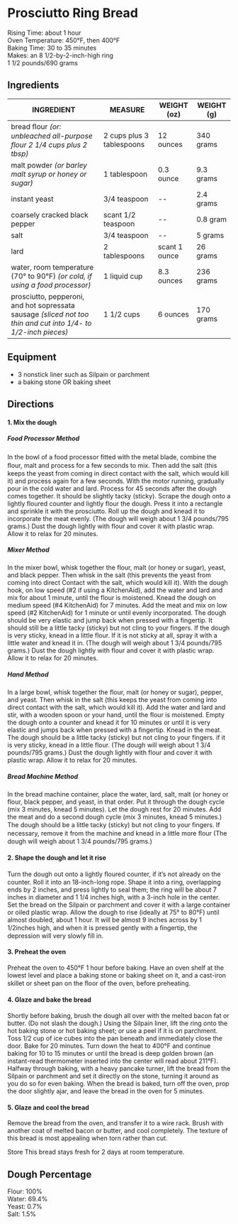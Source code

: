 # Prosciutto Ring Bread
Rising Time: about 1 hour  
Oven Temperature: 450°F, then 400°F  
Baking Time: 30 to 35 minutes  
Makes: an 8 1/2-by-2-inch-high ring  
1 1/2 pounds/690 grams  

## Ingredients
| INGREDIENT | MEASURE | WEIGHT (oz) | WEIGHT (g) |
| --- | --- | --- | --- |
| bread ﬂour *(or: unbleached all-purpose flour  2 1/4 cups plus 2 tbsp)* | 2 cups plus 3 tablespoons | 12 ounces | 340 grams |
| malt powder *(or barley malt syrup or honey or sugar)* | 1 tablespoon | 0.3 ounce | 9.3 grams |
| instant yeast | 3/4 teaspoon | -- | 2.4 grams |
| coarsely cracked black pepper | scant 1/2 teaspoon | -- | 0.8 gram |
| salt | 3/4 teaspoon | -- | 5 grams |
| lard | 2 tablespoons | scant 1 ounce | 26 grams |
| water, room temperature (70° to 90°F) *(or cold, if using a food processor)* | 1 liquid cup | 8.3 ounces | 236 grams |
| prosciutto, pepperoni, and hot sopressata sausage *(sliced not too thin and cut into 1/4- to 1/2-inch pieces)* | 1 1/2 cups | 6 ounces | 170 grams |


## Equipment
* 3 nonstick liner such as Silpain or parchment
* a baking stone OR baking sheet

## Directions
#### 1. Mix the dough
##### Food Processor Method
In the bowl of a food processor ﬁtted with the metal blade, combine the ﬂour, malt and process for a few seconds to mix. Then add the salt (this keeps the yeast from coming in direct contact with the salt, which would kill it) and process again for a few seconds. With the motor running, gradually pour in the cold water and lard. Process for 45 seconds after the dough comes together. It should be slightly tacky (sticky). 
Scrape the dough onto a lightly floured counter and lightly flour the dough. Press it into a rectangle and sprinkle it with the prosciutto. Roll up the dough and knead it to incorporate the meat evenly. (The dough will weigh about 1 3/4 pounds/795 grams.) Dust the dough lightly with flour and cover it with plastic wrap. Allow it to relax for 20 minutes. 

##### Mixer Method 
In the mixer bowl, whisk together the flour, malt (or honey or sugar), yeast, and black pepper. Then whisk in the salt (this prevents the yeast from coming into direct Contact with the salt, which would kill it). With the dough hook, on low speed (#2 if using a KitchenAid), add the water and lard and mix for about 1 minute, until the flour is moistened. Knead the dough on medium speed (#4 KitchenAid) for 7 minutes. 
Add the meat and mix on low speed (#2 KitchenAid) for 1 minute or until evenly incorporated. The dough should be very elastic and jump back when pressed with a fingertip. It should still be a little tacky (sticky) but not cling to your fingers. If the dough is very sticky, knead in a little flour. If it is not sticky at all, spray it with a little water and knead it in. (The dough will weigh about 1 3/4 pounds/795 grams.) 
Dust the dough lightly with flour and cover it with plastic wrap. Allow it to relax for 20 minutes. 

##### Hand Method 
In a large bowl, whisk together the flour, malt (or honey or sugar), pepper, and yeast. Then whisk in the salt (this keeps the yeast from coming into direct contact with the salt, which would kill it). Add the water and lard and stir, with a wooden spoon or your hand, until the flour is moistened. 
Empty the dough onto a counter and knead it for 10 minutes or until it is very elastic and jumps back when pressed with a fingertip. Knead in the meat. The dough should be a little tacky (sticky) but not cling to your fingers. if it is very sticky, knead in a little flour. (The dough will weigh about 1 3/4 pounds/795 grams.) 
Dust the dough lightly with flour and cover it with plastic wrap. Allow it to relax for 20 minutes. 

##### Bread Machine Method 
In the bread machine container, place the water, lard, salt, malt (or honey or flour, black pepper, and yeast, in that order. Put it through the dough cycle (mix 3 minutes, knead 5 minutes). Let the dough rest for 20 minutes.
Add the meat and do a second dough cycle (mix 3 minutes, knead 5 minutes.) The dough should be a little tacky (sticky) but not cling to your ﬁngers. If necessary, remove it from the machine and knead in a little more ﬂour (The dough will weigh about 1 3/4 pounds/795 grams.)

#### 2. Shape the dough and let it rise
Turn the dough out onto a lightly ﬂoured counter, if it’s not already on the counter. Roll it into an 18-inch-long rope. Shape it into a ring, overlapping ends by 2 inches, and press lightly to seal them; the ring will be about 7 inches in diameter and 1 1/4 inches high, with a 3-inch hole in the center.
Set the bread on the Silpain or parchment and cover it with a large container or oiled plastic wrap. Allow the dough to rise (ideally at 75° to 80°F) until almost doubled, about 1 hour. It will be almost 9 inches across by 1 1/2inches high, and when it is pressed gently with a ﬁngertip, the depression will very slowly fill in.

#### 3. Preheat the oven
Preheat the oven to 450°F 1 hour before baking. Have an oven shelf at the lowest level and place a baking stone or baking sheet on it, and a cast-iron skillet or sheet pan on the ﬂoor of the oven, before preheating.  

#### 4. Glaze and bake the bread
Shortly before baking, brush the dough all over with the melted bacon fat or butter. (Do not slash the dough.) Using the Silpain liner, lift the ring onto the hot baking stone or hot baking sheet; or use a peel if it is on parchment. Toss 1/2 cup of ice cubes into the pan beneath and immediately close the door. Bake for 20 minutes. Turn down the heat to 400°F and continue baking for 10 to 15 minutes or until the bread is deep golden brown (an instant-read thermometer inserted into the center will read about 211°F). Halfway through baking, with a heavy pancake turner, lift the bread from the Silpain or parchment and set it directly on the stone, turning it around as you do so for even baking. When the bread is baked, turn off the oven, prop the door slightly ajar, and leave the bread in the oven for 5 minutes.

#### 5. Glaze and cool the bread
Remove the bread from the oven, and transfer it to a wire rack. Brush with another coat of melted bacon or butter, and cool completely. The texture of this bread is most appealing when torn rather than cut.

Store This bread stays fresh for 2 days at room temperature.

## Dough Percentage
Flour: 100%  
Water: 69.4%  
Yeast: 0.7%  
Salt: 1.5%  
